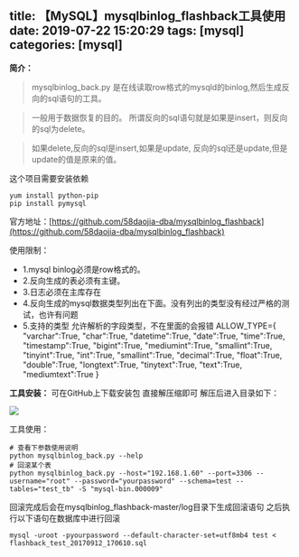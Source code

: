 title: 【MySQL】mysqlbinlog_flashback工具使用
date: 2019-07-22 15:20:29
tags: [mysql]
categories: [mysql]
---
**简介：**

> mysqlbinlog_back.py 是在线读取row格式的mysqld的binlog,然后生成反向的sql语句的工具。

> 一般用于数据恢复的目的。 所谓反向的sql语句就是如果是insert，则反向的sql为delete。

> 如果delete,反向的sql是insert,如果是update, 反向的sql还是update,但是update的值是原来的值。

<!--more-->

这个项目需要安装依赖

```shell
yum install python-pip
pip install pymysql
```

官方地址：[https://github.com/58daojia-dba/mysqlbinlog_flashback](https://github.com/58daojia-dba/mysqlbinlog_flashback)

使用限制：

- 1.mysql binlog必须是row格式的。
- 2.反向生成的表必须有主键。
- 3.日志必须在主库存在
- 4.反向生成的mysql数据类型列出在下面。没有列出的类型没有经过严格的测试，也许有问题
- 5.支持的类型
  允许解析的字段类型，不在里面的会报错
  ALLOW_TYPE={ "varchar":True, "char":True, "datetime":True, "date":True, "time":True, "timestamp":True, "bigint":True, "mediumint":True, "smallint":True, "tinyint":True, "int":True, "smallint":True, "decimal":True, "float":True, "double":True, "longtext":True, "tinytext":True, "text":True, "mediumtext":True }

**工具安装：**
可在GitHub上下载安装包 
直接解压缩即可 解压后进入目录如下：

![](/images/20190722152141.png)

工具使用：

```shell
# 查看下参数使用说明
python mysqlbinlog_back.py --help  
# 回滚某个表
python mysqlbinlog_back.py --host="192.168.1.60" --port=3306 --username="root" --password="yourpassword" --schema=test --tables="test_tb" -S "mysql-bin.000009"
```

回滚完成后会在mysqlbinlog_flashback-master/log目录下生成回滚语句
之后执行以下语句在数据库中进行回滚

```shell
mysql -uroot -pyourpassword --default-character-set=utf8mb4 test < flashback_test_20170912_170610.sql
```

